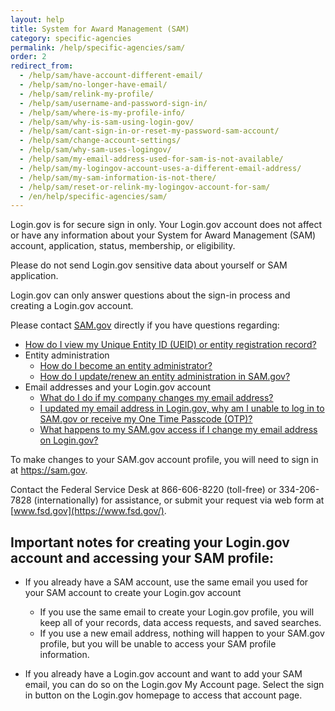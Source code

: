 ```yaml
---
layout: help
title: System for Award Management (SAM)
category: specific-agencies
permalink: /help/specific-agencies/sam/
order: 2
redirect_from:
  - /help/sam/have-account-different-email/
  - /help/sam/no-longer-have-email/
  - /help/sam/relink-my-profile/
  - /help/sam/username-and-password-sign-in/
  - /help/sam/where-is-my-profile-info/
  - /help/sam/why-is-sam-using-login-gov/
  - /help/sam/cant-sign-in-or-reset-my-password-sam-account/
  - /help/sam/change-account-settings/
  - /help/sam/why-sam-uses-logingov/
  - /help/sam/my-email-address-used-for-sam-is-not-available/
  - /help/sam/my-logingov-account-uses-a-different-email-address/
  - /help/sam/my-sam-information-is-not-there/
  - /help/sam/reset-or-relink-my-logingov-account-for-sam/
  - /en/help/specific-agencies/sam/
---
```

Login.gov is for secure sign in only. Your Login.gov account does not affect or have any information about your System for Award Management (SAM) account, application, status, membership, or eligibility.

Please do not send Login.gov sensitive data about yourself or SAM application.

Login.gov can only answer questions about the sign-in process and creating a Login.gov account.

Please contact [SAM.gov](https://sam.gov/) directly if you have questions regarding:

* [How do I view my Unique Entity ID (UEID) or entity registration record?](https://www.fsd.gov/gsafsd_sp?id=gsafsd_kb_articles&sys_id=27a95ddfdb73b990a8cb4a39139619e9)
* Entity administration
  * [How do I become an entity administrator?](https://www.fsd.gov/gsafsd_sp?id=gsafsd_kb_articles&sys_id=923dcc781b3a6d502fe5ed7ae54bcbe9)
  * [How do I update/renew an entity administration in SAM.gov?](https://www.fsd.gov/gsafsd_sp?id=gsafsd_kb_articles&sys_id=707404621b327d90860e62cfe54bcb58)
* Email addresses and your Login.gov account
  * [What do I do if my company changes my email address?](https://www.fsd.gov/gsafsd_sp?id=gsafsd_kb_articles&sys_id=6d69d674879b355065b70ed40cbb35e9)
  * [I updated my email address in Login.gov, why am I unable to log in to SAM.gov or receive my One Time Passcode (OTP)?](https://www.fsd.gov/gsafsd_sp?id=gsafsd_kb_articles&sys_id=da7c0c411bcdfd142fe5ed7ae54bcb4c)
  * [What happens to my SAM.gov access if I change my email address on Login.gov?](https://www.fsd.gov/gsafsd_sp?id=gsafsd_kb_articles&sys_id=9f6f9c311b6d7150c5c4dd39bc4bcb22)

To make changes to your SAM.gov account profile, you will need to sign in at <https://sam.gov>.

Contact the Federal Service Desk at 866-606-8220 (toll-free) or 334-206-7828 (internationally) for assistance, or submit your request via web form at [www.fsd.gov](https://www.fsd.gov/).

## Important notes for creating your Login.gov account and accessing your SAM profile:

* If you already have a SAM account, use the same email you used for your SAM account to create your Login.gov account

  * If you use the same email to create your Login.gov profile, you will keep all of your records, data access requests, and saved searches.
  * If you use a new email address, nothing will happen to your SAM.gov profile, but you will be unable to access your SAM profile information.
* If you already have a Login.gov account and want to add your SAM email, you can do so on the Login.gov My Account page. Select the sign in button on the Login.gov homepage to access that account page.
